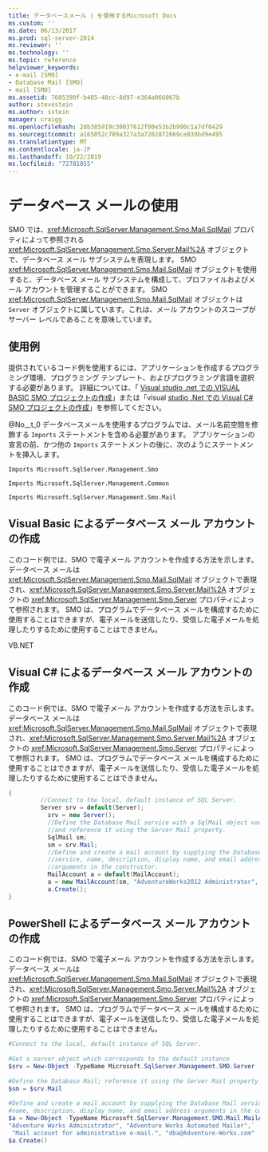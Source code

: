 ```yaml
---
title: データベースメール | を使用するMicrosoft Docs
ms.custom: ''
ms.date: 06/13/2017
ms.prod: sql-server-2014
ms.reviewer: ''
ms.technology: ''
ms.topic: reference
helpviewer_keywords:
- e-mail [SMO]
- Database Mail [SMO]
- mail [SMO]
ms.assetid: 7605390f-b485-48cc-8d97-e364a066067b
author: stevestein
ms.author: sstein
manager: craigg
ms.openlocfilehash: 2db385919c30037612f00e53b2b990c1a7df0429
ms.sourcegitcommit: a165052c789a327a3a7202872669ce039bd9e495
ms.translationtype: MT
ms.contentlocale: ja-JP
ms.lasthandoff: 10/22/2019
ms.locfileid: "72781855"
---
```

# <a name="using-database-mail"></a>データベース メールの使用
  SMO では、<xref:Microsoft.SqlServer.Management.Smo.Mail.SqlMail> プロパティによって参照される <xref:Microsoft.SqlServer.Management.Smo.Server.Mail%2A> オブジェクトで、データベース メール サブシステムを表現します。 SMO <xref:Microsoft.SqlServer.Management.Smo.Mail.SqlMail> オブジェクトを使用すると、データベース メール サブシステムを構成して、プロファイルおよびメール アカウントを管理することができます。 SMO <xref:Microsoft.SqlServer.Management.Smo.Mail.SqlMail> オブジェクトは `Server` オブジェクトに属しています。これは、メール アカウントのスコープがサーバー レベルであることを意味しています。  
  
## <a name="examples"></a>使用例  
 提供されているコード例を使用するには、アプリケーションを作成するプログラミング環境、プログラミング テンプレート、およびプログラミング言語を選択する必要があります。 詳細については、「 [Visual studio .net での VISUAL BASIC SMO プロジェクトの作成](../../../database-engine/dev-guide/create-a-visual-basic-smo-project-in-visual-studio-net.md)」または「visual [studio .Net での Visual C&#35; SMO プロジェクトの作成](../how-to-create-a-visual-csharp-smo-project-in-visual-studio-net.md)」を参照してください。  
  
 @No__t_0 データベースメールを使用するプログラムでは、メール名前空間を修飾する `Imports` ステートメントを含める必要があります。 アプリケーションの宣言の前、かつ他の `Imports` ステートメントの後に、次のようにステートメントを挿入します。  
  
 `Imports Microsoft.SqlServer.Management.Smo`  
  
 `Imports Microsoft.SqlServer.Management.Common`  
  
 `Imports Microsoft.SqlServer.Management.Smo.Mail`  
  
## <a name="creating-a-database-mail-account-by-using-visual-basic"></a>Visual Basic によるデータベース メール アカウントの作成  
 このコード例では、SMO で電子メール アカウントを作成する方法を示します。 データベース メールは <xref:Microsoft.SqlServer.Management.Smo.Mail.SqlMail> オブジェクトで表現され、<xref:Microsoft.SqlServer.Management.Smo.Server.Mail%2A> オブジェクトの <xref:Microsoft.SqlServer.Management.Smo.Server> プロパティによって参照されます。 SMO は、プログラムでデータベース メールを構成するために使用することはできますが、電子メールを送信したり、受信した電子メールを処理したりするために使用することはできません。  
  
 VB.NET  
  
<!-- TODO: review snippet reference  [!CODE [SMO How to#SMO_VBMail1](SMO How to#SMO_VBMail1)]  -->  
  
## <a name="creating-a-database-mail-account-by-using-visual-c"></a>Visual C# によるデータベース メール アカウントの作成  
 このコード例では、SMO で電子メール アカウントを作成する方法を示します。 データベース メールは <xref:Microsoft.SqlServer.Management.Smo.Mail.SqlMail> オブジェクトで表現され、<xref:Microsoft.SqlServer.Management.Smo.Server.Mail%2A> オブジェクトの <xref:Microsoft.SqlServer.Management.Smo.Server> プロパティによって参照されます。 SMO は、プログラムでデータベース メールを構成するために使用することはできますが、電子メールを送信したり、受信した電子メールを処理したりするために使用することはできません。  
  
```csharp  
{  
         //Connect to the local, default instance of SQL Server.  
         Server srv = default(Server);   
           srv = new Server();   
           //Define the Database Mail service with a SqlMail object variable   
           //and reference it using the Server Mail property.   
           SqlMail sm;   
           sm = srv.Mail;   
           //Define and create a mail account by supplying the Database Mail  
           //service, name, description, display name, and email address  
           //arguments in the constructor.   
           MailAccount a = default(MailAccount);   
           a = new MailAccount(sm, "AdventureWorks2012 Administrator", "AdventureWorks2012 Automated Mailer", "Mail account for administrative e-mail.", "dba@Adventure-Works.com");   
           a.Create();    
}  
```  
  
## <a name="creating-a-database-mail-account-by-using-powershell"></a>PowerShell によるデータベース メール アカウントの作成  
 このコード例では、SMO で電子メール アカウントを作成する方法を示します。 データベース メールは <xref:Microsoft.SqlServer.Management.Smo.Mail.SqlMail> オブジェクトで表現され、<xref:Microsoft.SqlServer.Management.Smo.Server.Mail%2A> オブジェクトの <xref:Microsoft.SqlServer.Management.Smo.Server> プロパティによって参照されます。 SMO は、プログラムでデータベース メールを構成するために使用することはできますが、電子メールを送信したり、受信した電子メールを処理したりするために使用することはできません。
  
```powershell  
#Connect to the local, default instance of SQL Server.  
  
#Get a server object which corresponds to the default instance  
$srv = New-Object -TypeName Microsoft.SqlServer.Management.SMO.Server  
  
#Define the Database Mail; reference it using the Server Mail property.  
$sm = $srv.Mail  
  
#Define and create a mail account by supplying the Database Mail service,  
#name, description, display name, and email address arguments in the constructor.  
$a = New-Object -TypeName Microsoft.SqlServer.Management.SMO.Mail.MailAccount -ArgumentList $sm, `  
"Adventure Works Administrator", "Adventure Works Automated Mailer",`  
 "Mail account for administrative e-mail.", "dba@Adventure-Works.com"  
$a.Create()  
```  
